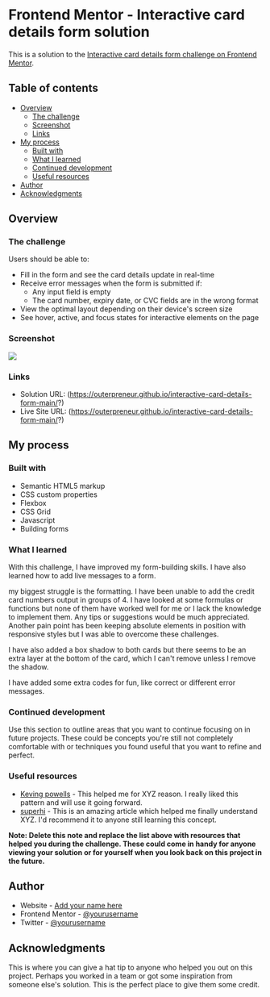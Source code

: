 # Frontend Mentor - Interactive card details form solution

This is a solution to the [Interactive card details form challenge on Frontend Mentor](https://www.frontendmentor.io/challenges/interactive-card-details-form-XpS8cKZDWw). 

## Table of contents

- [Overview](#overview)
  - [The challenge](#the-challenge)
  - [Screenshot](#screenshot)
  - [Links](#links)
- [My process](#my-process)
  - [Built with](#built-with)
  - [What I learned](#what-i-learned)
  - [Continued development](#continued-development)
  - [Useful resources](#useful-resources)
- [Author](#author)
- [Acknowledgments](#acknowledgments)



## Overview

### The challenge

Users should be able to:

- Fill in the form and see the card details update in real-time
- Receive error messages when the form is submitted if:
  - Any input field is empty
  - The card number, expiry date, or CVC fields are in the wrong format
- View the optimal layout depending on their device's screen size
- See hover, active, and focus states for interactive elements on the page

### Screenshot

![](./screenshot.jpg)

### Links

- Solution URL: (https://outerpreneur.github.io/interactive-card-details-form-main/?)
- Live Site URL: (https://outerpreneur.github.io/interactive-card-details-form-main/?)

## My process

### Built with

- Semantic HTML5 markup
- CSS custom properties
- Flexbox
- CSS Grid
- Javascript
- Building forms


### What I learned

With this challenge, I have improved my form-building skills. I have also learned how to add live messages to a form.

my biggest struggle is the formatting. I have been unable to add the credit card numbers output in groups of 4. I have looked at some formulas or functions but none of them have worked well for me or I lack the knowledge to implement them. Any tips or suggestions would be much appreciated.
Another pain point has been keeping absolute elements in position with responsive styles but I was able to overcome these challenges.

I have also added a box shadow to both cards but there seems to be an extra layer at the bottom of the card, which I can't remove unless I remove the shadow.

I have added some extra codes for fun, like correct or different error messages.


### Continued development

Use this section to outline areas that you want to continue focusing on in future projects. These could be concepts you're still not completely comfortable with or techniques you found useful that you want to refine and perfect.


### Useful resources

- [Keving powells](https://www.example.com) - This helped me for XYZ reason. I really liked this pattern and will use it going forward.
- [superhi](https://www.example.com) - This is an amazing article which helped me finally understand XYZ. I'd recommend it to anyone still learning this concept.

**Note: Delete this note and replace the list above with resources that helped you during the challenge. These could come in handy for anyone viewing your solution or for yourself when you look back on this project in the future.**

## Author

- Website - [Add your name here](https://outerpreneur.com)
- Frontend Mentor - [@yourusername](https://www.frontendmentor.io/profile/outerpreneur)
- Twitter - [@yourusername](https://www.twitter.com/outerpreneur1)


## Acknowledgments

This is where you can give a hat tip to anyone who helped you out on this project. Perhaps you worked in a team or got some inspiration from someone else's solution. This is the perfect place to give them some credit.


